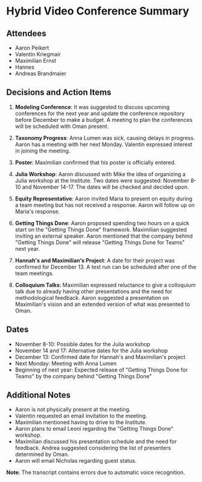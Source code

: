 # Hybrid Video Conference Summary

## Attendees
- Aaron Peikert
- Valentin Kriegmair
- Maximilian Ernst
- Hannes
- Andreas Brandmaier

## Decisions and Action Items
1. **Modeling Conference**: It was suggested to discuss upcoming conferences for the next year and update the conference repository before December to make a budget. A meeting to plan the conferences will be scheduled with Oman present.

2. **Taxonomy Progress**: Anna Lumen was sick, causing delays in progress. Aaron has a meeting with her next Monday. Valentin expressed interest in joining the meeting.

3. **Poster**: Maximilian confirmed that his poster is officially entered.

4. **Julia Workshop**: Aaron discussed with Mike the idea of organizing a Julia workshop at the Institute. Two dates were suggested: November 8-10 and November 14-17. The dates will be checked and decided upon.

5. **Equity Representative**: Aaron invited Maria to present on equity during a team meeting but has not received a response. Aaron will follow up on Maria's response.

6. **Getting Things Done**: Aaron proposed spending two hours on a quick start on the "Getting Things Done" framework. Maximilian suggested inviting an external speaker. Aaron mentioned that the company behind "Getting Things Done" will release "Getting Things Done for Teams" next year.

7. **Hannah's and Maximilian's Project**: A date for their project was confirmed for December 13. A test run can be scheduled after one of the team meetings.

8. **Colloquium Talks**: Maximilian expressed reluctance to give a colloquium talk due to already having other presentations and the need for methodological feedback. Aaron suggested a presentation on Maximilian's vision and an extended version of what was presented to Oman.

## Dates
- November 8-10: Possible dates for the Julia workshop
- November 14 and 17: Alternative dates for the Julia workshop
- December 13: Confirmed date for Hannah's and Maximilian's project
- Next Monday: Meeting with Anna Lumen
- Beginning of next year: Expected release of "Getting Things Done for Teams" by the company behind "Getting Things Done"

## Additional Notes
- Aaron is not physically present at the meeting.
- Valentin requested an email invitation to the meeting.
- Maximilian mentioned having to drive to the Institute.
- Aaron plans to email Leoni regarding the "Getting Things Done" workshop.
- Maximilian discussed his presentation schedule and the need for feedback. Andrea suggested considering the list of presenters determined by Oman.
- Aaron will email Nicholas regarding guest status.

**Note**: The transcript contains errors due to automatic voice recognition.